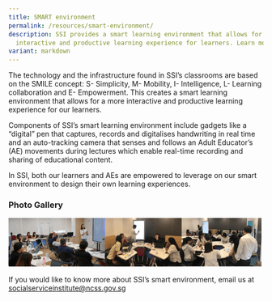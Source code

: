 ```yaml
---
title: SMART environment
permalink: /resources/smart-environment/
description: SSI provides a smart learning environment that allows for an
  interactive and productive learning experience for learners. Learn more.
variant: markdown
---
```

The technology and the infrastructure found in SSI’s classrooms are based on the SMILE concept: S- Simplicity, M- Mobility, I- Intelligence, L- Learning collaboration and E- Empowerment. This creates a smart learning environment that allows for a more interactive and productive learning experience for our learners.

Components of SSI’s smart learning environment include gadgets like a “digital” pen that captures, records and digitalises handwriting in real time and an auto-tracking camera that senses and follows an Adult Educator’s (AE) movements during lectures which enable real-time recording and sharing of educational content.

In SSI, both our learners and AEs are empowered to leverage on our smart environment to design their own learning experiences.

### Photo Gallery
![Social Service Institute (SSI) Singapore - Smart Learning Environment](/images/resources/smart-environment.png)

If you would like to know more about SSI’s smart environment, email us at [socialserviceinstitute@ncss.gov.sg](mailto:socialserviceinstitute@ncss.gov.sg.)
